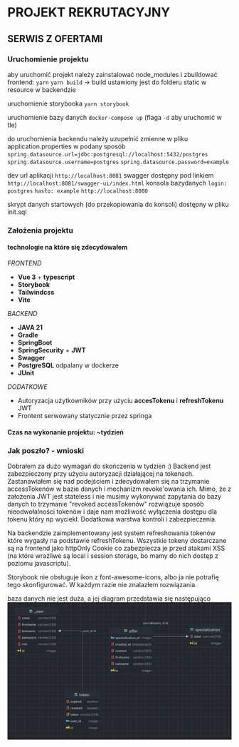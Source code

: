 # PROJEKT REKRUTACYJNY

## SERWIS Z OFERTAMI

### Uruchomienie projektu

aby uruchomić projekt należy zainstalować node_modules i zbuildować frontend:
`yarn`
`yarn build` -> build ustawiony jest do folderu static w resource w backendzie

uruchomienie storybooka
`yarn storybook`

uruchomienie bazy danych
`docker-compose up` (flaga `-d` aby uruchomić w tle)

do uruchomienia backendu należy uzupełnić zmienne w pliku application.properties w podany sposób
`spring.datasource.url=jdbc:postgresql://localhost:5432/postgres`
`spring.datasource.username=postgres`
`spring.datasource.password=example`

dev url aplikacji
`http://localhost:8081`
swagger dostępny pod linkiem
`http://localhost:8081/swagger-ui/index.html`
konsola bazydanych
`login: postgres`
`hasło: example`
`http://localhost:8080`

skrypt danych startowych (do przekopiowania do konsoli) dostępny w pliku init.sql

### Założenia projektu

#### technologie na które się zdecydowałem

_FRONTEND_

- **Vue 3** + **typescript**
- **Storybook**
- **Tailwindcss**
- **Vite**

_BACKEND_

- **JAVA 21**
- **Gradle**
- **SpringBoot**
- **SpringSecurity** + **JWT**
- **Swagger**
- **PostgreSQL** odpalany w dockerze
- **JUnit**

_DODATKOWE_

- Autoryzacja użytkowników przy użyciu **accesTokenu** i **refreshTokenu** JWT
- Frontent serwowany statycznie przez springa

#### Czas na wykonanie projektu: ~tydzień

### Jak poszło? - wnioski

Dobrałem za dużo wymagań do skończenia w tydzień :)
Backend jest zabezpieczony przy użyciu autoryzacji działającej na tokenach. Zastanawiałem się nad podejściem i zdecydowałem się na trzymanie accessTokenów w bazie danych i mechanizm revoke'owania ich. Mimo, że z założenia JWT jest stateless i nie musimy wykonywać zapytania do bazy danych to trzymanie "revoked accessTokenów" rozwiązuje sposób nieodwołalności tokenów i daje nam możliwość wyłączenia dostępu dla tokenu który np wyciekł.
Dodatkowa warstwa kontroli i zabezpieczenia.

Na backendzie zaimplementowany jest system refreshowania tokenów które wygasły na podstawie refreshTokenu. Wszystkie tokeny dostarczane są na frontend jako httpOnly Cookie co zabezpiecza je przed atakami XSS (na które wrażliwe są local i session storage, bo mamy do nich dostęp z poziomu javascriptu).

Storybook nie obsługuje ikon z font-awesome-icons, albo ja nie potrafię tego skonfigurować. W każdym razie nie znalazłem rozwiązania.

baza danych nie jest duża, a jej diagram przedstawia się następująco
![Diagram Bazy Danych](./db_diagram.png)
